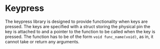 # Keypress

The keypress library is designed to provide functionality when keys are
pressed. The keys are specified with a struct storing the physical pin the key
is attached to and a pointer to the function to be called when the key is
pressed. The function has to be of the form `void func_name(void)`, as in, it
cannot take or return any arguments.

